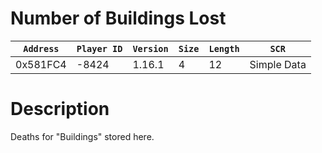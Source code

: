 # Number of Buildings Lost

| `Address` | `Player ID` | `Version` | `Size` | `Length` | `SCR` |
| ---------- | ----------- | --------- | ------ | -------- | ---- |
| 0x581FC4 | -8424 | 1.16.1 | 4 | 12 | Simple Data |

# Description

Deaths for "Buildings" stored here.